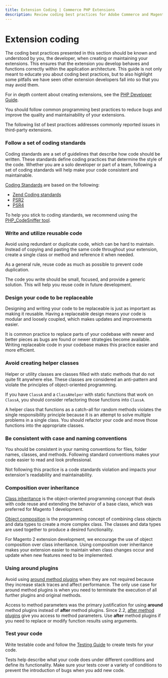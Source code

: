 ```yaml
---
title: Extension Coding | Commerce PHP Extensions
description: Review coding best practices for Adobe Commerce and Magento Open Source extensions.
---
```


# Extension coding

The coding best practices presented in this section should be known and understood by you, the developer, when creating or maintaining your extensions. This ensures that the extension you develop behaves and functions correctly within the application architecture. This guide is not only meant to educate you about coding best practices, but to also highlight some pitfalls we have seen other extension developers fall into so that you may avoid them.

For in depth content about creating extensions, see the [PHP Developer Guide](../../development/index.md).

You should follow common programming best practices to reduce bugs and improve the quality and maintainability of your extensions.

The following list of best practices addresses commonly reported issues in third-party extensions.

### Follow a set of coding standards

Coding standards are a set of guidelines that describe how code should be written. These standards define coding practices that determine the style of the code. Whether you are a solo developer or part of a team, following a set of coding standards will help make your code consistent and maintainable.

[Coding Standards](../../coding-standards/index.md) are based on the following:

*  [Zend Coding standards](http://framework.zend.com/manual/1.12/en/coding-standard.html)
*  [PSR2](http://www.php-fig.org/psr/psr-2/)
*  [PSR4](http://www.php-fig.org/psr/psr-4/)

To help you stick to coding standards, we recommend using the [PHP_CodeSniffer tool](https://github.com/squizlabs/PHP_CodeSniffer).

### Write and utilize reusable code

Avoid using redundant or duplicate code, which can be hard to maintain. Instead of copying and pasting the same code throughout your extension, create a single class or method and reference it when needed.

As a general rule, reuse code as much as possible to prevent code duplication.

The code you write should be small, focused, and provide a generic solution. This will help you reuse code in future development.

### Design your code to be replaceable

Designing and writing your code to be replaceable is just as important as making it reusable. Having a replaceable design means your code is modular and loosely coupled, which makes updates and improvements easier.

It is common practice to replace parts of your codebase with newer and better pieces as bugs are found or newer strategies become available. Writing replaceable code in your codebase makes this practice easier and more efficient.

### Avoid creating helper classes

Helper or utility classes are classes filled with static methods that do not quite fit anywhere else. These classes are considered an anti-pattern and violate the principles of object-oriented programming.

If you have `ClassA` and a `ClassAHelper` with static functions that work on `ClassA`, you should consider refactoring those functions into `ClassA`.

A helper class that functions as a catch-all for random methods violates the single responsibility principle because it is an attempt to solve multiple problems in a single class. You should refactor your code and move those functions into the appropriate classes.

### Be consistent with case and naming conventions

You should be consistent in your naming conventions for files, folder names, classes, and methods. Following standard conventions makes your code easier to read and look professional.

Not following this practice is a code standards violation and impacts your extension's readability and  maintainability.

### Composition over inheritance

[Class inheritance](https://en.wikipedia.org/wiki/Inheritance_(object-oriented_programming)) is the object-oriented programming concept that deals with code reuse and extending the behavior of a base class, which was preferred for Magento 1 development.

[Object composition](https://en.wikipedia.org/wiki/Object_composition) is the programming concept of combining class objects and data types to create a more complex class. The classes and data types are used together to produce a desired functionality.

For Magento 2 extension development, we encourage the use of object composition over class inheritance. Using composition over inheritance makes your extension easier to maintain when class changes occur and update when new features need to be implemented.

### Using around plugins

Avoid using [around method plugins](../../development/components/plugins.md) when they are not required because they increase stack traces and affect performance. The only use case for around method plugins is when you need to terminate the execution of all further plugins and original methods.

<InlineAlert variant="info" slots="text"/>

Access to method parameters was the primary justification for using **around** method plugins instead of **after** method plugins. Since 2.2, [after method plugins](../../development/components/plugins.md#after-methods) give you access to method parameters. Use **after** method plugins if you need to replace or modify function results using arguments.

### Test your code

Write testable code and follow the [Testing Guide](https://developer.adobe.com/commerce/testing/guide/) to create tests for your code.

Tests help describe what your code does under different conditions and define its functionality. Make sure your tests cover a variety of conditions to prevent the introduction of bugs when you add new code.
